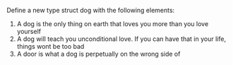 Define a new type struct dog with the following elements:
1. A dog is the only thing on earth that loves you more than you love yourself
2. A dog will teach you unconditional love. If you can have that in your life, things wont be too bad
4. A door is what a dog is perpetually on the wrong side of

